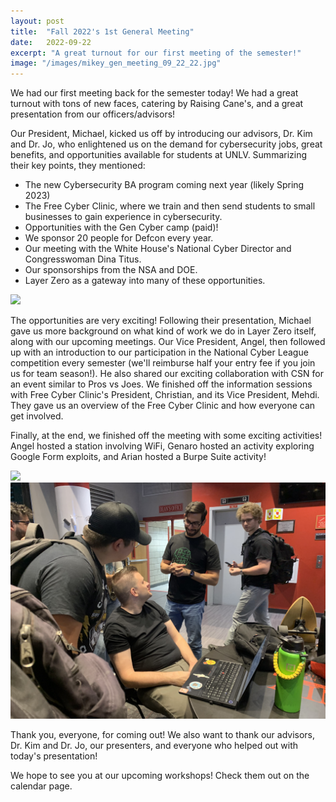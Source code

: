 ```yaml
---
layout: post
title:  "Fall 2022's 1st General Meeting"
date:   2022-09-22
excerpt: "A great turnout for our first meeting of the semester!"
image: "/images/mikey_gen_meeting_09_22_22.jpg"
---
```


We had our first meeting back for the semester today! We had a great turnout with tons of new faces,
catering by Raising Cane's, and a great presentation from our officers/advisors!

Our President, Michael, kicked us off by introducing our advisors, Dr. Kim and Dr. Jo, who enlightened
us on the demand for cybersecurity jobs, great benefits, and opportunities available for students at UNLV.
Summarizing their key points, they mentioned:
  * The new Cybersecurity BA program coming next year (likely Spring 2023)
  * The Free Cyber Clinic, where we train and then send students to small businesses to gain experience in cybersecurity.
  * Opportunities with the Gen Cyber camp (paid)!
  * We sponsor 20 people for Defcon every year.
  * Our meeting with the White House's National Cyber Director and Congresswoman Dina Titus.
  * Our sponsorships from the NSA and DOE.
  * Layer Zero as a gateway into many of these opportunities.

<div class="image main">
	<img src="/images/dr_kim_gen_meeting_09_22_22.jpg">
</div>

The opportunities are very exciting! Following their presentation, Michael gave us more background on what kind of work
we do in Layer Zero itself, along with our upcoming meetings. Our Vice President, Angel, then followed up with an
introduction to our participation in the National Cyber League competition every semester (we'll reimburse half
your entry fee if you join us for team season!). He also shared our exciting collaboration with CSN for an event
similar to Pros vs Joes. We finished off the information sessions with Free Cyber Clinic's President, Christian,
and its Vice President, Mehdi. They gave us an overview of the Free Cyber Clinic and how everyone can get involved.

Finally, at the end, we finished off the meeting with some exciting activities! Angel hosted a station involving WiFi,
Genaro hosted an activity exploring Google Form exploits, and Arian hosted a Burpe Suite activity!

<div class="image main">
  <img src="/images/angel_activity_wifi_station_09_22_22.jpg">
  <img src = "/images/genaro_gen_meeting_09_22_22.jpg">
</div>

Thank you, everyone, for coming out! We also want to thank our advisors, Dr. Kim and Dr. Jo, our presenters, and everyone
who helped out with today's presentation! 

We hope to see you at our upcoming workshops! Check them out on the calendar page.
